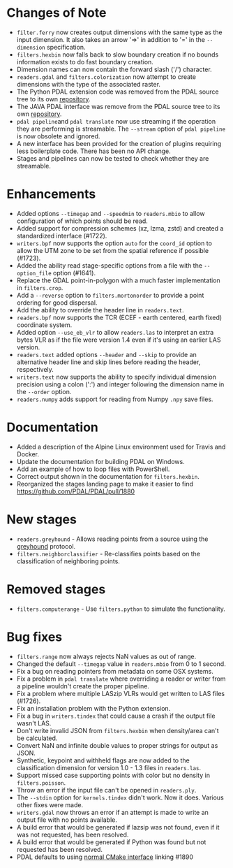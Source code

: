 # Changes of Note

- `filter.ferry` now creates output dimensions with the same type as the input dimension. It also takes an arrow '=>' in addition to '=' in the `--dimension` specification.
- `filters.hexbin` now falls back to slow boundary creation if no bounds information exists to do fast boundary creation.
- Dimension names can now contain the forward slash ('/') character.
- `readers.gdal` and `filters.colorization` now attempt to create dimensions with the type of the associated raster.
- The Python PDAL extension code was removed from the PDAL source tree to its own [repository](https://github.com/PDAL/python).
- The JAVA PDAL interface was remove from the PDAL source tree to its own [repository](https://github.com/PDAL/java).
- `pdal pipeline`and `pdal translate` now use streaming if the operation they are performing is streamable.  The `--stream` option of `pdal pipeline` is now obsolete and ignored.
- A new interface has been provided for the creation of plugins requiring less boilerplate code. There has been no API change.
- Stages and pipelines can now be tested to check whether they are streamable.

# Enhancements

- Added options `--timegap` and `--speedmin` to `readers.mbio` to allow configuration of which points should be read.
- Added support for compression schemes (xz, lzma, zstd) and created a standardized interface (#1722).
- `writers.bpf` now supports the option `auto` for the `coord_id` option to allow the UTM zone to be set
from the spatial reference if possible (#1723).
- Added the ability read stage-specific options from a file with the `--option_file` option (#1641).
- Replace the GDAL point-in-polygon with a much faster implementation in `filters.crop`.
- Add a `--reverse` option to `filters.mortonorder` to provide a point ordering for good dispersal.
- Add the ability to override the header line in `readers.text`.
- `readers.bpf` now supports the TCR (ECEF - earth centered, earth fixed) coordinate system.
- Added option `--use_eb_vlr` to allow `readers.las` to interpret an extra bytes VLR as if the file were
version 1.4 even if it's using an earlier LAS version.
- `readers.text` added options `--header` and `--skip` to provide an alternative header line and skip lines before reading the header, respectively.
- `writers.text` now supports the ability to specify individual dimension precision using a colon (':') and integer following the dimension name in the `--order` option.
- `readers.numpy` adds support for reading from Numpy ``.npy`` save files.

# Documentation

- Added a description of the Alpine Linux environment used for Travis and Docker.
- Update the documentation for building PDAL on Windows.
- Add an example of how to loop files with PowerShell.
- Correct output shown in the documentation for `filters.hexbin`.
- Reorganized the stages landing page to make it easier to find https://github.com/PDAL/PDAL/pull/1880

# New stages

- `readers.greyhound` - Allows reading points from a source using the [greyhound](https://github.com/hobu/greyhound) protocol.
- `filters.neighborclassifier` - Re-classifies points based on the classification of neighboring points.

# Removed stages

- `filters.computerange` - Use `filters.python` to simulate the functionality.

# Bug fixes

- `filters.range` now always rejects NaN values as out of range.
- Changed the default `--timegap` value in `readers.mbio` from 0 to 1 second.
- Fix a bug on reading pointers from metadata on some OSX systems.
- Fix a problem in `pdal translate` where overriding a reader or writer from a pipeline wouldn't create the proper pipeline.
- Fix a problem where multiple LASzip VLRs would get written to LAS files (#1726).
- Fix an installation problem with the Python extension.
- Fix a bug in `writers.tindex` that could cause a crash if the output file wasn't LAS.
- Don't write invalid JSON from `filters.hexbin` when density/area can't be calculated.
- Convert NaN and infinite double values to proper strings for output as JSON.
- Synthetic, keypoint and withheld flags are now added to the classification dimension for version 1.0 - 1.3 files in `readers.las`.
- Support missed case supporting points with color but no density in `filters.poisson`.
- Throw an error if the input file can't be opened in `readers.ply`.
- The `--stdin` option for `kernels.tindex` didn't work. Now it does. Various other fixes were made.
- `writers.gdal` now throws an error if an attempt is made to write an output file with no points available.
- A build error that would be generated if lazsip was not found, even if it was not requested, has been resolved.
- A build error that would be generated if Python was found but not requested has been resolved.
- PDAL defaults to using [normal CMake interface](https://cmake.org/cmake/help/v3.11/policy/CMP0022.html) linking #1890

